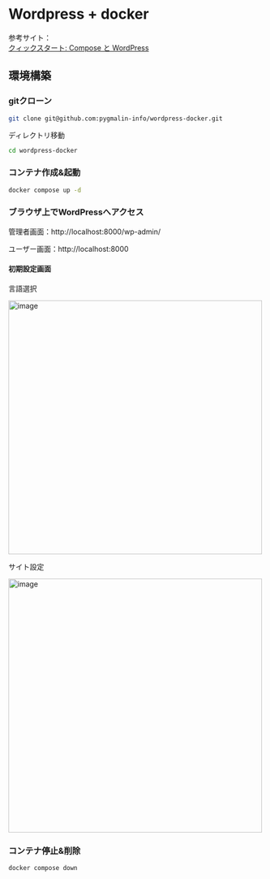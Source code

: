 # Wordpress + docker

参考サイト：<br>
[クィックスタート: Compose と WordPress](https://docs.docker.jp/compose/wordpress.html)

## 環境構築

### gitクローン

```bash
git clone git@github.com:pygmalin-info/wordpress-docker.git
```

ディレクトリ移動

```bash
cd wordpress-docker
```

### コンテナ作成&起動

```bash
docker compose up -d
```

### ブラウザ上でWordPressへアクセス

管理者画面：http://localhost:8000/wp-admin/

ユーザー画面：http://localhost:8000

#### 初期設定画面

言語選択

<img width="500" alt="image" src="https://github.com/user-attachments/assets/55278fb5-8a69-464e-8781-31a553d31dbd" />

サイト設定

<img width="500" alt="image" src="https://github.com/user-attachments/assets/e4089152-ea39-4d6a-be10-d2a5896552e5" />

### コンテナ停止&削除

```bash
docker compose down
```
